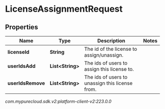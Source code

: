 # LicenseAssignmentRequest


## Properties

| Name | Type | Description | Notes |
| ------------ | ------------- | ------------- | ------------- |
| **licenseId** | **String** | The id of the license to assign/unassign. |  |
| **userIdsAdd** | **List&lt;String&gt;** | The ids of users to assign this license to. |  |
| **userIdsRemove** | **List&lt;String&gt;** | The ids of users to unassign this license from. |  |




_com.mypurecloud.sdk.v2:platform-client-v2:223.0.0_
